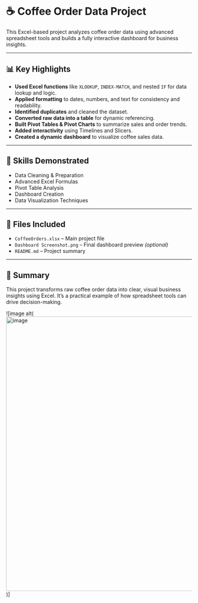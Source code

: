 # ☕ Coffee Order Data Project

This Excel-based project analyzes coffee order data using advanced spreadsheet tools and builds a fully interactive dashboard for business insights.

---

## 📊 Key Highlights

- **Used Excel functions** like `XLOOKUP`, `INDEX-MATCH`, and nested `IF` for data lookup and logic.
- **Applied formatting** to dates, numbers, and text for consistency and readability.
- **Identified duplicates** and cleaned the dataset.
- **Converted raw data into a table** for dynamic referencing.
- **Built Pivot Tables & Pivot Charts** to summarize sales and order trends.
- **Added interactivity** using Timelines and Slicers.
- **Created a dynamic dashboard** to visualize coffee sales data.

---

## 🧠 Skills Demonstrated

- Data Cleaning & Preparation  
- Advanced Excel Formulas  
- Pivot Table Analysis  
- Dashboard Creation  
- Data Visualization Techniques

---

## 📁 Files Included

- `CoffeeOrders.xlsx` – Main project file  
- `Dashboard Screenshot.png` – Final dashboard preview *(optional)*  
- `README.md` – Project summary

---

## 📌 Summary

This project transforms raw coffee order data into clear, visual business insights using Excel. It’s a practical example of how spreadsheet tools can drive decision-making.

![image alt(<img width="1538" height="743" alt="image" src="https://github.com/user-attachments/assets/50b785cd-4be0-4c3e-92f5-f0d1dd5e4b05" />
)]
